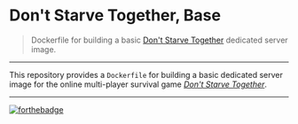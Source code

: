 # Don't Starve Together, Base
> Dockerfile for building a basic [Don't Starve Together][website] dedicated server image.

---

This repository provides a `Dockerfile` for building a basic dedicated server
image for the online multi-player survival game [*Don't Starve Together*][website].

---

[![forthebadge](https://forthebadge.com/images/badges/built-with-love.svg)](https://forthebadge.com)

[website]: https://www.klei.com/games/dont-starve-together
